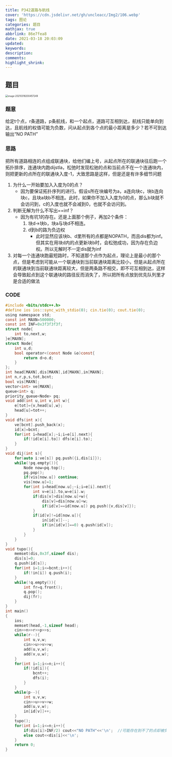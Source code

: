 ```yaml
---
title: P342道路与航线
cover: 'https://cdn.jsdelivr.net/gh/uncleacc/Img2/106.webp'
tags: 图论
categories: 题目
mathjax: true
abbrlink: 86e7fea8
date: 2021-03-18 20:03:09
updated:
keywords:
description:
comments:
highlight_shrink:
---
```

##  题目

<img src="https://cdn.jsdelivr.net/gh/uncleacc/sucai_2/20210318200510.png" alt="image-20210318200457249" style="zoom:50%;" />

### 题意

给定t个点，r条道路，p条航线，和一个起点，道路可互相到达，航线只能单向到达，且航线的权值可能为负数，问从起点到各个点的最小距离是多少？若不可到达输出“NO PATH”

### 思路

把所有道路相连的点组成联通块，给他们编上号，从起点所在的联通块往后跑一个拓扑排序，连通块内跑dijstla，松弛时发现松驰的点和当前点不在一个连通块内，则把更新的点所在的联通块入度-1，大致思路是这样，但是还是有许多细节问题

1. 为什么一开始要加入入度为0的点？
   - 因为要保证拓扑序列的进行。假设s所在块编号为a，a连向块c，块b连向块c，且块a块b不相连。此时，如果你不加入入度为0的点，那么b块就不会访问到，c的入度也就不会减到0，也就不会访问到。
2. 判断无解为什么不写出==inf？
   - 因为有坑1的存在。还是上面那个例子，再加2个条件：
     1.  块d->块b，块a与块d不相连。
     2. d到b的路为负边权
        - 此时显然应该块b、d里所有的点都是NOPATH，而且dis都为inf。但其实在用块d内的点更新块b时，会松弛成功，因为存在负边权。所以无解时不一定dis就为inf
3. 对每一个连通块跑最短路时，不知道那个点作为起点，理论上是最小的那个点，但是考虑到可能从一个联通块到当前联通块距离比较小，但是从起点所在的联通块到当前联通块距离较大，但是两条路不相交，即不可互相到达，这样会导致起点到这个联通块的路径反而消失了，所以把所有点放到优先队列里才是合适的做法

### CODE

```c
#include <bits/stdc++.h>
#define ios ios::sync_with_stdio(0); cin.tie(0); cout.tie(0);
using namespace std;
const int MAXN=500000;
const int INF=0x3f3f3f3f;
struct node{
	int to,next,w;
}e[MAXN];
struct Node{
	int u,d;
	bool operator<(const Node &o)const{
		return d>o.d;
	}
};
int head[MAXN],dis[MAXN],id[MAXN],in[MAXN];
int n,r,p,s,tot,bcnt;
bool vis[MAXN];
vector<int> ve[MAXN];
queue<int> q;
priority_queue<Node> pq;
void add(int u,int v,int w){
	e[tot]={v,head[u],w};
	head[u]=tot++;
}
void dfs(int x){
	ve[bcnt].push_back(x);
	id[x]=bcnt;
	for(int i=head[x];~i;i=e[i].next){
		if(!id[e[i].to]) dfs(e[i].to);
	}
}
void dij(int s){
	for(auto i:ve[s]) pq.push({i,dis[i]});
	while(!pq.empty()){
		Node now=pq.top();
		pq.pop();
		if(vis[now.u]) continue;
		vis[now.u]=1;
		for(int i=head[now.u];~i;i=e[i].next){
			int v=e[i].to,w=e[i].w;
			if(dis[v]>dis[now.u]+w){
				dis[v]=dis[now.u]+w;
				if(id[v]==id[now.u]) pq.push({v,dis[v]});
			}
			if(id[v]!=id[now.u]){
				in[id[v]]--;
				if(in[id[v]]==0) q.push(id[v]);
			}
		}
	}
}
void tupo(){
	memset(dis,0x3f,sizeof dis);
	dis[s]=0;
	q.push(id[s]);
	for(int i=1;i<=bcnt;i++){
		if(!in[i]) q.push(i);
	}
	while(!q.empty()){
		int fr=q.front();
		q.pop();
		dij(fr);
	}
}
int main()
{
	ios;
	memset(head,-1,sizeof head);
	cin>>n>>r>>p>>s;
	while(r--){
		int u,v,w;
		cin>>u>>v>>w;
		add(u,v,w);
		add(v,u,w);
	}
	for(int i=1;i<=n;i++){
		if(!id[i]){
			bcnt++;
			dfs(i);
		}
	}
	while(p--){
		int u,v,w;
		cin>>u>>v>>w;
		add(u,v,w);
		in[id[v]]++;
	}
	tupo();
	for(int i=1;i<=n;i++){
		if(dis[i]>INF/2) cout<<"NO PATH"<<'\n';  //可能存在到不了的点却被负权边更新了
		else cout<<dis[i]<<'\n';
	}
	return 0;
}
```

